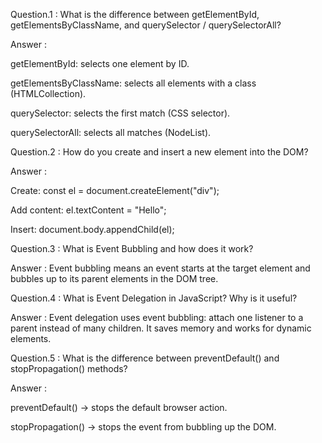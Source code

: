 Question.1 : What is the difference between getElementById, getElementsByClassName, and querySelector / querySelectorAll?

Answer :

getElementById: selects one element by ID.

getElementsByClassName: selects all elements with a class (HTMLCollection).

querySelector: selects the first match (CSS selector).

querySelectorAll: selects all matches (NodeList).



Question.2 : How do you create and insert a new element into the DOM?

Answer :

Create: const el = document.createElement("div");

Add content: el.textContent = "Hello";

Insert: document.body.appendChild(el);





Question.3 : What is Event Bubbling and how does it work?

Answer :
Event bubbling means an event starts at the target element and bubbles up to its parent elements in the DOM tree.




Question.4 : What is Event Delegation in JavaScript? Why is it useful?

Answer :
Event delegation uses event bubbling: attach one listener to a parent instead of many children. It saves memory and works for dynamic elements.

Question.5 : What is the difference between preventDefault() and stopPropagation() methods?

Answer :

preventDefault() → stops the default browser action.

stopPropagation() → stops the event from bubbling up the DOM.
